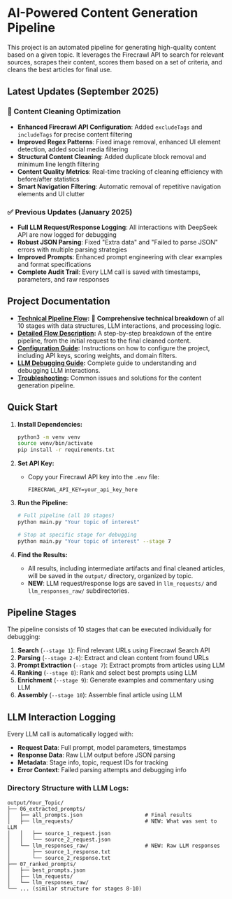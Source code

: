 # AI-Powered Content Generation Pipeline

This project is an automated pipeline for generating high-quality content based on a given topic. It leverages the Firecrawl API to search for relevant sources, scrapes their content, scores them based on a set of criteria, and cleans the best articles for final use.

## Latest Updates (September 2025)

### 🔧 Content Cleaning Optimization
- **Enhanced Firecrawl API Configuration**: Added `excludeTags` and `includeTags` for precise content filtering
- **Improved Regex Patterns**: Fixed image removal, enhanced UI element detection, added social media filtering
- **Structural Content Cleaning**: Added duplicate block removal and minimum line length filtering
- **Content Quality Metrics**: Real-time tracking of cleaning efficiency with before/after statistics
- **Smart Navigation Filtering**: Automatic removal of repetitive navigation elements and UI clutter

### ✅ Previous Updates (January 2025)
- **Full LLM Request/Response Logging**: All interactions with DeepSeek API are now logged for debugging
- **Robust JSON Parsing**: Fixed "Extra data" and "Failed to parse JSON" errors with multiple parsing strategies  
- **Improved Prompts**: Enhanced prompt engineering with clear examples and format specifications
- **Complete Audit Trail**: Every LLM call is saved with timestamps, parameters, and raw responses

## Project Documentation

- **[Technical Pipeline Flow](pipeline-flow.md):** 🔧 **Comprehensive technical breakdown** of all 10 stages with data structures, LLM interactions, and processing logic.
- **[Detailed Flow Description](flow.md):** A step-by-step breakdown of the entire pipeline, from the initial request to the final cleaned content.
- **[Configuration Guide](configuration.md):** Instructions on how to configure the project, including API keys, scoring weights, and domain filters.
- **[LLM Debugging Guide](llm-debugging.md):** Complete guide to understanding and debugging LLM interactions.
- **[Troubleshooting](troubleshooting.md):** Common issues and solutions for the content generation pipeline.

## Quick Start

1.  **Install Dependencies:**
    ```bash
    python3 -m venv venv
    source venv/bin/activate
    pip install -r requirements.txt
    ```

2.  **Set API Key:**
    -   Copy your Firecrawl API key into the `.env` file:
        ```
        FIRECRAWL_API_KEY=your_api_key_here
        ```

3.  **Run the Pipeline:**
    ```bash
    # Full pipeline (all 10 stages)
    python main.py "Your topic of interest"
    
    # Stop at specific stage for debugging
    python main.py "Your topic of interest" --stage 7
    ```

4.  **Find the Results:**
    -   All results, including intermediate artifacts and final cleaned articles, will be saved in the `output/` directory, organized by topic.
    -   **NEW**: LLM request/response logs are saved in `llm_requests/` and `llm_responses_raw/` subdirectories.

## Pipeline Stages

The pipeline consists of 10 stages that can be executed individually for debugging:

1. **Search** (`--stage 1`): Find relevant URLs using Firecrawl Search API
2. **Parsing** (`--stage 2-6`): Extract and clean content from found URLs  
3. **Prompt Extraction** (`--stage 7`): Extract prompts from articles using LLM
4. **Ranking** (`--stage 8`): Rank and select best prompts using LLM
5. **Enrichment** (`--stage 9`): Generate examples and commentary using LLM
6. **Assembly** (`--stage 10`): Assemble final article using LLM

## LLM Interaction Logging

Every LLM call is automatically logged with:
- **Request Data**: Full prompt, model parameters, timestamps
- **Response Data**: Raw LLM output before JSON parsing
- **Metadata**: Stage info, topic, request IDs for tracking
- **Error Context**: Failed parsing attempts and debugging info

### Directory Structure with LLM Logs:
```
output/Your_Topic/
├── 06_extracted_prompts/
│   ├── all_prompts.json                    # Final results
│   ├── llm_requests/                       # NEW: What was sent to LLM
│   │   ├── source_1_request.json
│   │   └── source_2_request.json
│   └── llm_responses_raw/                  # NEW: Raw LLM responses  
│       ├── source_1_response.txt
│       └── source_2_response.txt
├── 07_ranked_prompts/
│   ├── best_prompts.json
│   ├── llm_requests/
│   └── llm_responses_raw/
└── ... (similar structure for stages 8-10)
```
